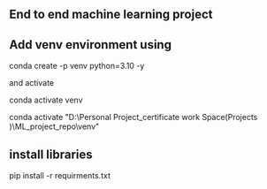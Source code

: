 ## End to end machine learning project 

## Add venv environment using 
conda create -p venv python=3.10 -y

and activate 

conda activate venv

conda activate "D:\Personal Project_certificate work Space(Projects )\ML_project_repo\venv"


## install libraries

pip install -r requirments.txt
